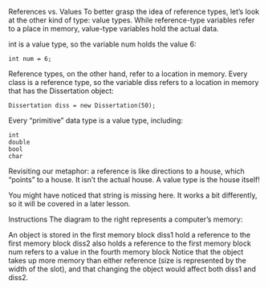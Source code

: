 References vs. Values
To better grasp the idea of reference types, let’s look at the other kind of type: value types. While reference-type variables refer to a place in memory, value-type variables hold the actual data.

int is a value type, so the variable num holds the value 6:

```
int num = 6;
```

Reference types, on the other hand, refer to a location in memory. Every class is a reference type, so the variable diss refers to a location in memory that has the Dissertation object:

```
Dissertation diss = new Dissertation(50);
```

Every “primitive” data type is a value type, including:

```
int
double
bool
char
```

Revisiting our metaphor: a reference is like directions to a house, which “points” to a house. It isn’t the actual house. A value type is the house itself!

You might have noticed that string is missing here. It works a bit differently, so it will be covered in a later lesson.

Instructions
The diagram to the right represents a computer’s memory:

An object is stored in the first memory block
diss1 hold a reference to the first memory block
diss2 also holds a reference to the first memory block
num refers to a value in the fourth memory block
Notice that the object takes up more memory than either reference (size is represented by the width of the slot), and that changing the object would affect both diss1 and diss2.